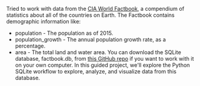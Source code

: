 Tried to work with data from the [CIA World Factbook](https://www.cia.gov/library/publications/the-world-factbook/), a compendium of statistics about all of the countries on Earth. The Factbook contains demographic information like:

* population - The population as of 2015.
* population_growth - The annual population growth rate, as a percentage.
* area - The total land and water area.
You can download the SQLite database, factbook.db, from [this GitHub repo](https://github.com/factbook/factbook.sql/releases) if you want to work with it on your own computer. In this guided project, we'll explore the Python SQLite workflow to explore, analyze, and visualize data from this database.
